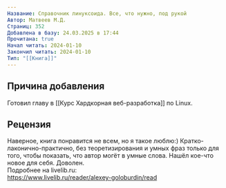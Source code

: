 ```yaml
---
Название: Справочник линуксоида. Все, что нужно, под рукой
Автор: Матвеев М.Д.
Страниц: 352
Добавлена в базу: 24.03.2025 в 17:44
Прочитана: true
Начал читать: 2024-01-10
Закончил читать: 2024-01-10
Тип: "[[Книга]]"
---
```

## Причина добавления

Готовил главу в [[Курс Хардкорная веб-разработка]] по Linux.

## Рецензия

Наверное, книга понравится не всем, но я такое люблю:) Кратко-лаконично-практично, без теоретизирования и умных фраз только для того, чтобы показать, что автор могёт в умные слова. Нашёл кое-что новое для себя. Доволен.  
Подробнее на livelib.ru:  
https://www.livelib.ru/reader/alexey-goloburdin/read
